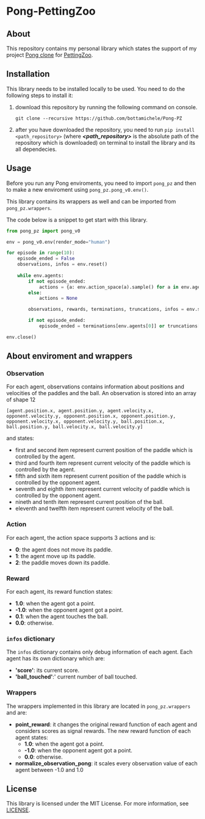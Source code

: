 # Pong-PettingZoo
## About
This repository contains my personal library which states the support of 
my project [Pong clone](https://github.com/bottamichele/Pong-Python) for 
[PettingZoo](https://pettingzoo.farama.org/).

## Installation
This library needs to be installed locally to be used. You need to do the following steps to install it:
1. download this repository by running the following command on console.
   ```
   git clone --recursive https://github.com/bottamichele/Pong-PZ
   ```
2. after you have downloaded the repository, you need to run `pip install <path_repository>`
   (where ***<path_repository>*** is the absolute path of the repository which is downloaded)
   on terminal to install the library and its all dependecies.

## Usage
Before you run any Pong enviroments, you need to import `pong_pz` and then to make
a new enviroment using `pong_pz.pong_v0.env()`.

This library contains its wrappers as well and can be imported from `pong_pz.wrappers`.

The code below is a snippet to get start with this library.
```python
from pong_pz import pong_v0

env = pong_v0.env(render_mode="human")

for episode in range(10):
    episode_ended = False
    observations, infos = env.reset()
    
    while env.agents:
        if not episode_ended:
            actions = {a: env.action_space(a).sample() for a in env.agents}
        else:
            actions = None

        observations, rewards, terminations, truncations, infos = env.step(actions)

        if not episode_ended:
            episode_ended = terminations[env.agents[0]] or truncations[env.agents[0]]

env.close()
```

## About enviroment and wrappers
### Observation
For each agent, observations contains information about positions and velocities of the paddles and the ball. 
An observation is stored into an array of shape 12
```
[agent.position.x, agent.position.y, agent.velocity.x, opponent.velocity.y, opponent.position.x, opponent.position.y, opponent.velocity.x, opponent.velocity.y, ball.position.x, ball.position.y, ball.velocity.x, ball.velocity.y]
```
and states:
- first and second item represent current position of the paddle which is controlled by the agent.
- third and fourth item represent current velocity of the paddle which is controlled by the agent.
- fifth and sixth item represent current position of the paddle which is controlled by the opponent agent.
- seventh and eighth item represent current velocity of paddle which is controlled by the opponent agent.
- nineth and tenth item represent current position of the ball.
- eleventh and twelfth item represent current velocity of the ball.

### Action
For each agent, the action space supports 3 actions and is:
- **0**: the agent does not move its paddle.
- **1**: the agent move up its paddle.
- **2**: the paddle moves down its paddle.

### Reward
For each agent, its reward function states:
- **1.0**: when the agent got a point.
- **-1.0**: when the opponent agent got a point.
- **0.1**: when the agent touches the ball.
- **0.0**: otherwise.

### `infos` dictionary
The `infos` dictionary contains only debug information of each agent. 
Each agent has its own dictionary which are:
- **'score'**: its current score.
- **'ball_touched'**:' current number of ball touched.

### Wrappers
The wrappers implemented in this library are located in `pong_pz.wrappers` and are:
- **point_reward**: it changes the original reward function of each agent and considers scores as signal rewards.
  The new reward function of each agent states:
  - **1.0**: when the agent got a point.
  - **-1.0**: when the opponent agent got a point.
  - **0.0**: otherwise.
- **normalize_observation_pong**: it scales every observation value of each agent between -1.0 and 1.0

## License
This library is licensed under the MIT License. For more information, 
see [LICENSE](https://github.com/bottamichele/Pong-Gym/blob/main/LICENSE).
